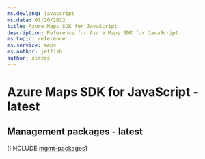 ```yaml
---
ms.devlang: javascript
ms.data: 07/20/2022
title: Azure Maps SDK for JavaScript
description: Reference for Azure Maps SDK for JavaScript
ms.topic: reference
ms.service: maps
ms.author: jeffish
author: xirzec
---
```

# Azure Maps SDK for JavaScript - latest

## Management packages - latest
[!INCLUDE [mgmt-packages](maps-mgmt-index.md)]
